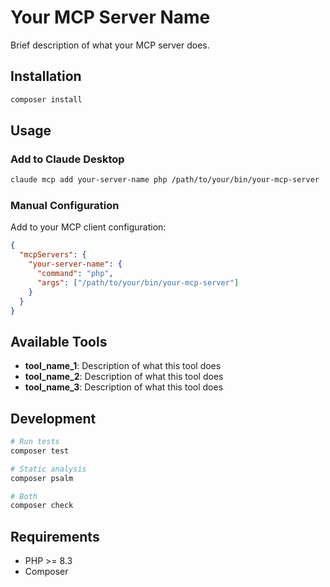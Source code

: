# Your MCP Server Name

Brief description of what your MCP server does.

## Installation

```bash
composer install
```

## Usage

### Add to Claude Desktop

```bash
claude mcp add your-server-name php /path/to/your/bin/your-mcp-server
```

### Manual Configuration

Add to your MCP client configuration:

```json
{
  "mcpServers": {
    "your-server-name": {
      "command": "php",
      "args": ["/path/to/your/bin/your-mcp-server"]
    }
  }
}
```

## Available Tools

- **tool_name_1**: Description of what this tool does
- **tool_name_2**: Description of what this tool does
- **tool_name_3**: Description of what this tool does

## Development

```bash
# Run tests
composer test

# Static analysis
composer psalm

# Both
composer check
```

## Requirements

- PHP >= 8.3
- Composer
